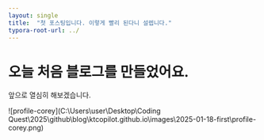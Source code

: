 ```yaml
---
layout: single
title:  "첫 포스팅입니다. 이렇게 빨리 된다니 설렙니다."
typora-root-url: ../
---
```


# 오늘 처음 블로그를 만들었어요. 

앞으로 열심히 해보겠습니다. 



![profile-corey](C:\Users\user\Desktop\Coding Quest\2025\github\blog\ktcopilot.github.io\images\2025-01-18-first\profile-corey.png)
